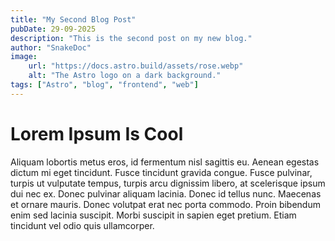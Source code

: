 ```yaml
---
title: "My Second Blog Post"
pubDate: 29-09-2025
description: "This is the second post on my new blog."
author: "SnakeDoc"
image:
    url: "https://docs.astro.build/assets/rose.webp"
    alt: "The Astro logo on a dark background."
tags: ["Astro", "blog", "frontend", "web"]
---
```

# Lorem Ipsum Is Cool

Aliquam lobortis metus eros, id fermentum nisl sagittis eu. Aenean egestas dictum mi eget tincidunt. Fusce tincidunt gravida congue. Fusce pulvinar, turpis ut vulputate tempus, turpis arcu dignissim libero, at scelerisque ipsum dui nec ex. Donec pulvinar aliquam lacinia. Donec id tellus nunc. Maecenas et ornare mauris. Donec volutpat erat nec porta commodo. Proin bibendum enim sed lacinia suscipit. Morbi suscipit in sapien eget pretium. Etiam tincidunt vel odio quis ullamcorper.